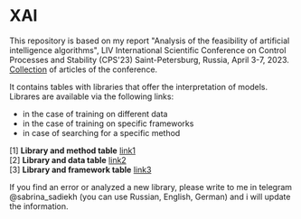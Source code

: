 # XAI
This repository is based on my report "Analysis of the feasibility of artificial intelligence algorithms", LIV International Scientific Conference on Control Processes and Stability (CPS'23) Saint-Petersburg, Russia, April 3-7, 2023. \
[Collection](https://dspace.spbu.ru/handle/11701/41728) of articles of the conference.

It contains tables with libraries that offer the interpretation of models. Librares are available via the following links:

- in the case of training on different data
- in the case of training on specific frameworks
- in case of searching for a specific method

[1] **Library and method table** [link1](https://docs.google.com/spreadsheets/d/1Yd4lPQrcFzoS6Z0wIL4uUeN80w7OisB3X3YbdnjhEaw/edit?usp=sharing) \
[2] **Library and data table** [link2](https://docs.google.com/spreadsheets/d/13SjT5Jy3uFhNG-kM3CW2xZj-CyKiYXerDFRBUSFR9vE/edit?usp=sharing) \
[3] **Library and framework table** [link3](https://docs.google.com/spreadsheets/d/1IuK6bjmyCGYuiRO5nZSmF5NVOqP26plXlC7L-k0GpNM/edit?usp=sharing)

If you find an error or analyzed a new library, please write to me in telegram @sabrina_sadiekh (you can use Russian, English, German) and i will update the information.
